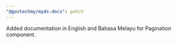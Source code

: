 ```yaml
---
"@govtechmy/myds-docs": patch
---
```


Added documentation in English and Bahasa Melayu for Pagination component.
